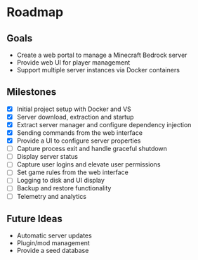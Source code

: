# Roadmap

## Goals
- Create a web portal to manage a Minecraft Bedrock server
- Provide web UI for player management
- Support multiple server instances via Docker containers

## Milestones
- [x] Initial project setup with Docker and VS
- [x] Server download, extraction and startup
- [x] Extract server manager and configure dependency injection
- [x] Sending commands from the web interface
- [x] Provide a UI to configure server properties
- [ ] Capture process exit and handle graceful shutdown
- [ ] Display server status
- [ ] Capture user logins and elevate user permissions
- [ ] Set game rules from the web interface
- [ ] Logging to disk and UI display
- [ ] Backup and restore functionality
- [ ] Telemetry and analytics

## Future Ideas
- Automatic server updates
- Plugin/mod management
- Provide a seed database